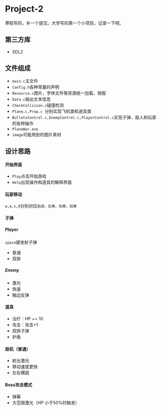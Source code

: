 # Project-2
寒假写的，补一个提交。大学写的第一个小项目，记录一下吧。
## 第三方库

- SDL2

## 文件组成

- `main.c`主文件
- `Config.h`各种常量的声明
- `Resource.c`图片，字体文件等资源统一加载，销毁
- `Data.c`输出文本信息
- `CheckCollision.c`碰撞检测
- `Plane.c,Prop.c `分别实现飞机类和道具类
- `BulletsControl.c,EnemyControl.c,PlayerControl.c`实现子弹、敌人和玩家的各种操作
- `PlaneWar.exe`
- `image`可能用到的图片素材

## 设计思路

#### 开始界面

- `Play`点击开始游戏
- `Help`出现操作和道具的解释界面

#### 玩家移动

`w,a,s,d`分别对应`前进，左移，右移，后移` 

#### 子弹

##### Player

`space`键发射子弹

- 普通
- 双排

##### Enemy

- 激光
- 快速
- 触边反弹

#### 道具

- 治疗：HP += 10
- 攻击：攻击+1
- 双排子弹
- 护盾

#### 敌机（普通）

- 射出激光
- 移动速度更快
- 左右横跳

#### Boss攻击模式

- 弹幕
- 大范围激光（HP 小于50%时触发）
